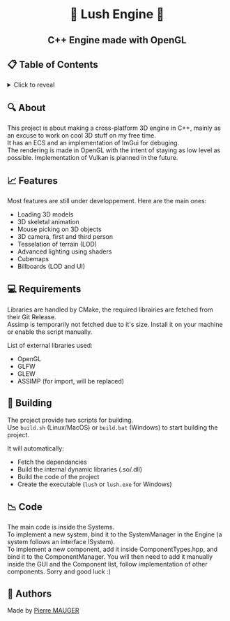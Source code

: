 # <p align="center">🌿 Lush Engine 🌿</p>

## <p align="center">C++ Engine made with OpenGL</p>

## 📋 Table of Contents
<details>
<summary>Click to reveal</summary>

- [About](#🔍-about)
- [Features](#📈-features)
- [Requirements](#💻-requirements)
- [Building](#🚧-building)
- [Code](#📉-code)
- [Authors](#📣-authors)

</details>

## 🔍 About

This project is about making a cross-platform 3D engine in C++, mainly as an excuse to work on cool 3D stuff on my free time.\
It has an ECS and an implementation of ImGui for debuging.\
The rendering is made in OpenGL with the intent of staying as low level as possible. Implementation of Vulkan is planned in the future.

## 📈 Features

Most features are still under developpement. Here are the main ones:

- Loading 3D models
- 3D skeletal animation
- Mouse picking on 3D objects
- 3D camera, first and third person
- Tesselation of terrain (LOD)
- Advanced lighting using shaders
- Cubemaps
- Billboards (LOD and UI)

## 💻 Requirements

Libraries are handled by CMake, the required librairies are fetched from their Git Release.\
Assimp is temporarily not fetched due to it's size. Install it on your machine or enable the script manually.

List of external libraries used:
- OpenGL
- GLFW
- GLEW
- ASSIMP (for import, will be replaced)

## 🚧 Building

The project provide two scripts for building.\
Use `build.sh` (Linux/MacOS) or `build.bat` (Windows) to start building the project.

It will automatically:
- Fetch the dependancies
- Build the internal dynamic libraries (.so/.dll)
- Build the code of the project
- Create the executable (`lush` or `lush.exe` for Windows)

## 📉 Code

The main code is inside the Systems.\
To implement a new system, bind it to the SystemManager in the Engine (a system follows an interface ISystem).\
To implement a new component, add it inside ComponentTypes.hpp, and bind it to the ComponentManager. You will then need to add it manually inside the GUI and the Component list, follow implementation of other components. Sorry and good luck :)

## 📣 Authors

Made by [Pierre MAUGER](https://github.com/PierreMauger)
